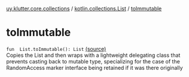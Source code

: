 [uy.klutter.core.collections](../index.md) / [kotlin.collections.List](index.md) / [toImmutable](.)


# toImmutable
<code>fun <T> List<T>.toImmutable(): List<T></code> [(source)](https://github.com/kohesive/klutter/blob/master/core-jdk6/src/main/kotlin/uy/klutter/core/common/Immutable.kt#L222)<br/>
Copies the List and then wraps with a lightweight delegating class that prevents casting back to mutable type,
specializing for the case of the RandomAccess marker interface being retained if it was there originally


